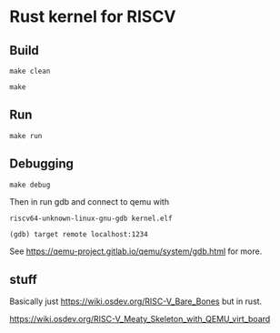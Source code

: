 # Rust kernel for RISCV

## Build

``make clean``

``make``

## Run

``make run``

## Debugging

``make debug``

Then in run gdb and connect to qemu with

``riscv64-unknown-linux-gnu-gdb kernel.elf``

``(gdb) target remote localhost:1234``

See https://qemu-project.gitlab.io/qemu/system/gdb.html for more.

## stuff

Basically just https://wiki.osdev.org/RISC-V_Bare_Bones but in rust.

https://wiki.osdev.org/RISC-V_Meaty_Skeleton_with_QEMU_virt_board
